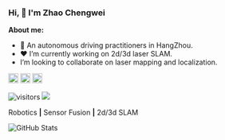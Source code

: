 ### Hi, 👋 I'm Zhao Chengwei
**About me:**

- 🏫 An autonomous driving practitioners in HangZhou.
- ❤️ I’m currently working on 2d/3d laser SLAM.
- I’m looking to collaborate on laser mapping and localization.


<a href="https://www.zhihu.com/people/chengwei-64"><img src="https://storage.live.com/items/B149F35319CAD365!2132?authkey=ANFgi5h3UzMEHv8" alt="知乎" width = "20"></a>
<a href="https://blog.csdn.net/u012700322?spm=1000.2115.3001.5343"><img src="https://storage.live.com/items/B149F35319CAD365!2133?authkey=ANFgi5h3UzMEHv8" alt="CSDN" width = "20"></a>
<a href="https://space.bilibili.com/38956861?spm_id_from=333.1007.0.0"><img src="https://storage.live.com/items/B149F35319CAD365!2136?authkey=ANFgi5h3UzMEHv8" alt="b站" width = "20"></a>
<!--<a href="https://linyicheng1.github.io/"><img src="https://storage.live.com/items/B149F35319CAD365!2134?authkey=ANFgi5h3UzMEHv8" alt="个人网站" width = "20"></a>-->


<!--[![GitHub](https://img.shields.io/github/followers/chengwei0427?label=follow&style=social)](https://github.com/chengwei0427)-->  
![visitors](https://visitor-badge.laobi.icu/badge?page_id=chengwei0427)
[![](https://img.shields.io/badge/Bilibili-chengwei0019-brightgreen)](https://space.bilibili.com/38956861/video)
<!--[![](https://img.shields.io/badge/Email-960732491%40qq.com-blue)](mailto:960732491@qq.com) -->
<!--   ![Profile views](https://gpvc.arturio.dev/chengwei0427)--> 

<!--Visitors:

<img src="https://count.getloli.com/get/@chengwei0427" alt="chengwei0427" />--> 

Robotics **|** Sensor Fusion **|** 2d/3d SLAM

![GitHub Stats](https://github-readme-stats.vercel.app/api?username=chengwei0427&show_icons=true&icon_color=CE1D2D&title_color=718096&count_private=false)

<!-- | ![GitHub Stats](https://github-readme-stats.vercel.app/api?username=chengwei0427&show_icons=true&icon_color=CE1D2D&title_color=718096&count_private=true&include_all_commits=true) | ![chengwei0427's Top Lang](https://github-readme-stats.vercel.app/api/top-langs/?username=chengwei0427&layout=compact) |
|---|---| -->

